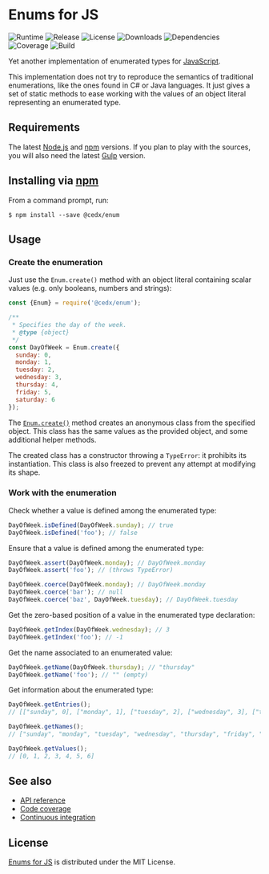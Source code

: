 # Enums for JS
![Runtime](https://img.shields.io/badge/node-%3E%3D8.6-brightgreen.svg) ![Release](https://img.shields.io/npm/v/@cedx/enum.svg) ![License](https://img.shields.io/npm/l/@cedx/enum.svg) ![Downloads](https://img.shields.io/npm/dt/@cedx/enum.svg) ![Dependencies](https://david-dm.org/cedx/enum.js.svg) ![Coverage](https://coveralls.io/repos/github/cedx/enum.js/badge.svg) ![Build](https://travis-ci.org/cedx/enum.js.svg)

Yet another implementation of enumerated types for [JavaScript](https://developer.mozilla.org/en-US/docs/Web/JavaScript).

This implementation does not try to reproduce the semantics of traditional enumerations, like the ones found in C# or Java languages. It just gives a set of static methods to ease working with the values of an object literal representing an enumerated type.

## Requirements
The latest [Node.js](https://nodejs.org) and [npm](https://www.npmjs.com) versions.
If you plan to play with the sources, you will also need the latest [Gulp](http://gulpjs.com) version.

## Installing via [npm](https://www.npmjs.com)
From a command prompt, run:

```shell
$ npm install --save @cedx/enum
```

## Usage

### Create the enumeration
Just use the `Enum.create()` method with an object literal containing scalar values (e.g. only booleans, numbers and strings):

```javascript
const {Enum} = require('@cedx/enum');

/**
 * Specifies the day of the week.
 * @type {object}
 */
const DayOfWeek = Enum.create({
  sunday: 0,
  monday: 1,
  tuesday: 2,
  wednesday: 3,
  thursday: 4,
  friday: 5,
  saturday: 6
});
```

The [`Enum.create()`](https://github.com/cedx/enum.js/blob/master/src/enum.js) method creates an anonymous class from the specified object. This class has the same values as the provided object, and some additional helper methods.

The created class has a constructor throwing a `TypeError`: it prohibits its instantiation. This class is also freezed to prevent any attempt at modifying its shape.

### Work with the enumeration
Check whether a value is defined among the enumerated type:

```javascript
DayOfWeek.isDefined(DayOfWeek.sunday); // true
DayOfWeek.isDefined('foo'); // false
```

Ensure that a value is defined among the enumerated type:

```javascript
DayOfWeek.assert(DayOfWeek.monday); // DayOfWeek.monday
DayOfWeek.assert('foo'); // (throws TypeError)

DayOfWeek.coerce(DayOfWeek.monday); // DayOfWeek.monday
DayOfWeek.coerce('bar'); // null
DayOfWeek.coerce('baz', DayOfWeek.tuesday); // DayOfWeek.tuesday
```

Get the zero-based position of a value in the enumerated type declaration:

```javascript
DayOfWeek.getIndex(DayOfWeek.wednesday); // 3
DayOfWeek.getIndex('foo'); // -1
```

Get the name associated to an enumerated value:

```javascript
DayOfWeek.getName(DayOfWeek.thursday); // "thursday"
DayOfWeek.getName('foo'); // "" (empty)
```

Get information about the enumerated type:

```javascript
DayOfWeek.getEntries();
// [["sunday", 0], ["monday", 1], ["tuesday", 2], ["wednesday", 3], ["thursday", 4], ["friday", 5], ["saturday", 6]]

DayOfWeek.getNames();
// ["sunday", "monday", "tuesday", "wednesday", "thursday", "friday", "saturday"]

DayOfWeek.getValues();
// [0, 1, 2, 3, 4, 5, 6]
```

## See also
- [API reference](https://cedx.github.io/enum.js)
- [Code coverage](https://coveralls.io/github/cedx/enum.js)
- [Continuous integration](https://travis-ci.org/cedx/enum.js)

## License
[Enums for JS](https://github.com/cedx/enum.js) is distributed under the MIT License.
